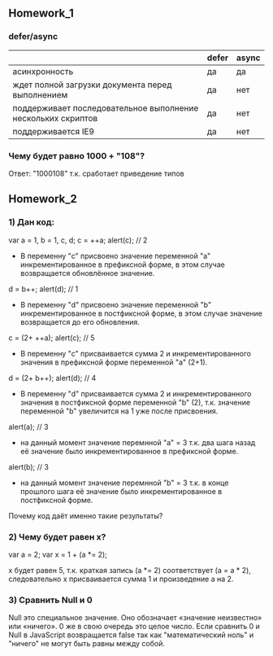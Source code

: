## Homework_1

### defer/async
|                                                               | defer | async |
|---------------------------------------------------------------|-------|-------|
| асинхронность                                                 | да    | да    |
| ждет полной загрузки  документа перед выполнением             | да    | нет   |
| поддерживает последовательное  выполнение нескольких скриптов | да    | нет   |
| поддерживается  IE9                                           | да    | нет   |

### Чему будет равно 1000 + "108"?
Ответ: "1000108" т.к. сработает приведение типов

## Homework_2

### 1) Дан код: 

var a = 1, b = 1, c, d;
c = ++a; alert(c); // 2 

* В переменну "c" присвоено значение переменной "a" инкрементированное в префиксной форме, в этом случае возвращается обновлённое значение.

d = b++; alert(d); // 1

* В переменну "d" присвоено значение переменной "b" инкрементированное в постфиксной форме, в этом случае значение возвращается до его обновления.

c = (2+ ++a); alert(c); // 5

* В переменну "c" присваивается сумма 2 и инкрементированного значения в префиксной форме переменной "a" (2+1).

d = (2+ b++); alert(d); // 4

* В переменну "d" присваивается сумма 2 и инкрементированного значения в постфиксной форме переменной "b" (2), т.к. значение переменной "b" увеличится на 1 уже после присвоения.

alert(a); // 3

* на данный момент значение перемнной "a" = 3 т.к. два шага назад её значение было инкрементированное в префиксной форме.

alert(b); // 3
* на данный момент значение перемнной "b" = 3 т.к. в конце прошлого шага её значение было инкрементированное в постфиксной форме.

Почему код даёт именно такие результаты?

### 2) Чему будет равен x?

var a = 2;
var x = 1 + (a *= 2);

х будет равен 5, т.к. краткая запись (a *= 2) соответствует (a = a * 2), следовательно x присваивается сумма 1 и произведение a на 2.

### 3) Сравнить Null и 0

Null это специальное значение. Оно обозначает «значение неизвестно» или «ничего». 0 же в свою очередь это целое число. Если сравнить 0 и Null в JavaScript возвращается false так как "математический ноль" и "ничего" не могут быть равны между собой.